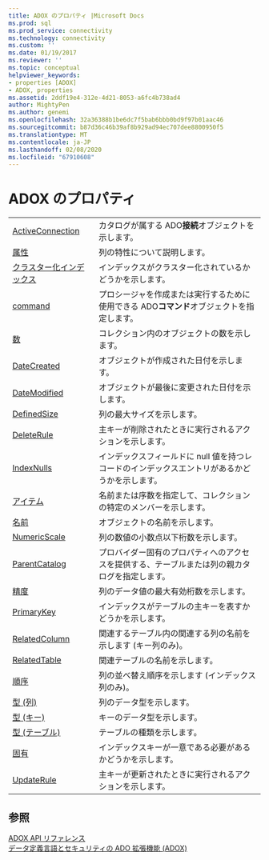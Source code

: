 ```yaml
---
title: ADOX のプロパティ |Microsoft Docs
ms.prod: sql
ms.prod_service: connectivity
ms.technology: connectivity
ms.custom: ''
ms.date: 01/19/2017
ms.reviewer: ''
ms.topic: conceptual
helpviewer_keywords:
- properties [ADOX]
- ADOX, properties
ms.assetid: 2ddf19e4-312e-4d21-8053-a6fc4b738ad4
author: MightyPen
ms.author: genemi
ms.openlocfilehash: 32a36388b1be6dc7f5bab6bbb0bd9f97b01aac46
ms.sourcegitcommit: b87d36c46b39af8b929ad94ec707dee8800950f5
ms.translationtype: MT
ms.contentlocale: ja-JP
ms.lasthandoff: 02/08/2020
ms.locfileid: "67910608"
---
```

# <a name="adox-properties"></a>ADOX のプロパティ

|||  
|-|-|  
|[ActiveConnection](../../../ado/reference/adox-api/activeconnection-property-adox.md)|カタログが属する ADO**接続**オブジェクトを示します。|  
|[属性](../../../ado/reference/adox-api/attributes-property-adox.md)|列の特性について説明します。|  
|[クラスター化インデックス](../../../ado/reference/adox-api/clustered-property-adox.md)|インデックスがクラスター化されているかどうかを示します。|  
|[command](../../../ado/reference/adox-api/command-property-adox.md)|プロシージャを作成または実行するために使用できる ADO**コマンド**オブジェクトを指定します。|  
|[数](../../../ado/reference/ado-api/count-property-ado.md)|コレクション内のオブジェクトの数を示します。|  
|[DateCreated](../../../ado/reference/adox-api/datecreated-property-adox.md)|オブジェクトが作成された日付を示します。|  
|[DateModified](../../../ado/reference/adox-api/datemodified-property-adox.md)|オブジェクトが最後に変更された日付を示します。|  
|[DefinedSize](../../../ado/reference/adox-api/definedsize-property-adox.md)|列の最大サイズを示します。|  
|[DeleteRule](../../../ado/reference/adox-api/deleterule-property-adox.md)|主キーが削除されたときに実行されるアクションを示します。|  
|[IndexNulls](../../../ado/reference/adox-api/indexnulls-property-adox.md)|インデックスフィールドに null 値を持つレコードのインデックスエントリがあるかどうかを示します。|  
|[アイテム](../../../ado/reference/ado-api/item-property-ado.md)|名前または序数を指定して、コレクションの特定のメンバーを示します。|  
|[名前](../../../ado/reference/adox-api/name-property-adox.md)|オブジェクトの名前を示します。|  
|[NumericScale](../../../ado/reference/adox-api/numericscale-property-adox.md)|列の数値の小数点以下桁数を示します。|  
|[ParentCatalog](../../../ado/reference/adox-api/parentcatalog-property-adox.md)|プロバイダー固有のプロパティへのアクセスを提供する、テーブルまたは列の親カタログを指定します。|  
|[精度](../../../ado/reference/adox-api/precision-property-adox.md)|列のデータ値の最大有効桁数を示します。|  
|[PrimaryKey](../../../ado/reference/adox-api/primarykey-property-adox.md)|インデックスがテーブルの主キーを表すかどうかを示します。|  
|[RelatedColumn](../../../ado/reference/adox-api/relatedcolumn-property-adox.md)|関連するテーブル内の関連する列の名前を示します (キー列のみ)。|  
|[RelatedTable](../../../ado/reference/adox-api/relatedtable-property-adox.md)|関連テーブルの名前を示します。|  
|[順序](../../../ado/reference/adox-api/sortorder-property-adox.md)|列の並べ替え順序を示します (インデックス列のみ)。|  
|[型 (列)](../../../ado/reference/adox-api/type-property-column-adox.md)|列のデータ型を示します。|  
|[型 (キー)](../../../ado/reference/adox-api/type-property-key-adox.md)|キーのデータ型を示します。|  
|[型 (テーブル)](../../../ado/reference/adox-api/type-property-table-adox.md)|テーブルの種類を示します。|  
|[固有](../../../ado/reference/adox-api/unique-property-adox.md)|インデックスキーが一意である必要があるかどうかを示します。|  
|[UpdateRule](../../../ado/reference/adox-api/updaterule-property-adox.md)|主キーが更新されたときに実行されるアクションを示します。|  
  
## <a name="see-also"></a>参照  
 [ADOX API リファレンス](../../../ado/reference/adox-api/adox-api-reference.md)   
 [データ定義言語とセキュリティの ADO 拡張機能 (ADOX)](../../../ado/guide/extensions/ado-extensions-for-data-definition-language-and-security-adox.md)
